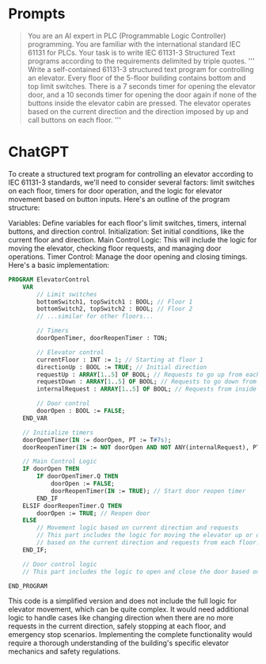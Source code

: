 # Prompts
> You are an AI expert in PLC (Programmable Logic Controller) programming. You are familiar with the international standard IEC 61131 for PLCs.
Your task is to write IEC 61131-3 Structured Text programs according to the requirements delimited by triple quotes.
'''
Write a self-contained 61131-3 structured text program for controlling an elevator. Every floor of the 5-floor building contains bottom and top limit switches. There is a 7 seconds timer for opening the elevator door, and a 10 seconds timer for opening the door again if none of the buttons inside the elevator cabin are pressed. The elevator operates based on the current direction and the direction imposed by up and call buttons on each floor.
'''
# ChatGPT
To create a structured text program for controlling an elevator according to IEC 61131-3 standards, we'll need to consider several factors: limit switches on each floor, timers for door operation, and the logic for elevator movement based on button inputs. Here's an outline of the program structure:

Variables: Define variables for each floor's limit switches, timers, internal buttons, and direction control.
Initialization: Set initial conditions, like the current floor and direction.
Main Control Logic: This will include the logic for moving the elevator, checking floor requests, and managing door operations.
Timer Control: Manage the door opening and closing timings.
Here's a basic implementation:

```pascal
PROGRAM ElevatorControl
    VAR
        // Limit switches
        bottomSwitch1, topSwitch1 : BOOL; // Floor 1
        bottomSwitch2, topSwitch2 : BOOL; // Floor 2
        // ...similar for other floors...

        // Timers
        doorOpenTimer, doorReopenTimer : TON;

        // Elevator control
        currentFloor : INT := 1; // Starting at floor 1
        directionUp : BOOL := TRUE; // Initial direction
        requestUp : ARRAY[1..5] OF BOOL; // Requests to go up from each floor
        requestDown : ARRAY[1..5] OF BOOL; // Requests to go down from each floor
        internalRequest : ARRAY[1..5] OF BOOL; // Requests from inside the elevator

        // Door control
        doorOpen : BOOL := FALSE;
    END_VAR

    // Initialize timers
    doorOpenTimer(IN := doorOpen, PT := T#7s);
    doorReopenTimer(IN := NOT doorOpen AND NOT ANY(internalRequest), PT := T#10s);

    // Main Control Logic
    IF doorOpen THEN
        IF doorOpenTimer.Q THEN
            doorOpen := FALSE;
            doorReopenTimer(IN := TRUE); // Start door reopen timer
        END_IF
    ELSIF doorReopenTimer.Q THEN
        doorOpen := TRUE; // Reopen door
    ELSE
        // Movement logic based on current direction and requests
        // This part includes the logic for moving the elevator up or down
        // based on the current direction and requests from each floor.
    END_IF;

    // Door control logic
    // This part includes the logic to open and close the door based on the elevator's position and requests.

END_PROGRAM
```

This code is a simplified version and does not include the full logic for elevator movement, which can be quite complex. It would need additional logic to handle cases like changing direction when there are no more requests in the current direction, safely stopping at each floor, and emergency stop scenarios. Implementing the complete functionality would require a thorough understanding of the building's specific elevator mechanics and safety regulations.
